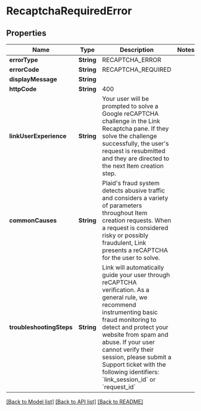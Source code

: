 # RecaptchaRequiredError

## Properties
Name | Type | Description | Notes
------------ | ------------- | ------------- | -------------
**errorType** | **String** | RECAPTCHA_ERROR | 
**errorCode** | **String** | RECAPTCHA_REQUIRED | 
**displayMessage** | **String** |  | 
**httpCode** | **String** | 400 | 
**linkUserExperience** | **String** | Your user will be prompted to solve a Google reCAPTCHA challenge in the Link Recaptcha pane. If they solve the challenge successfully, the user&#39;s request is resubmitted and they are directed to the next Item creation step. | 
**commonCauses** | **String** | Plaid&#39;s fraud system detects abusive traffic and considers a variety of parameters throughout Item creation requests. When a request is considered risky or possibly fraudulent, Link presents a reCAPTCHA for the user to solve. | 
**troubleshootingSteps** | **String** | Link will automatically guide your user through reCAPTCHA verification. As a general rule, we recommend instrumenting basic fraud monitoring to detect and protect your website from spam and abuse.  If your user cannot verify their session, please submit a Support ticket with the following identifiers: &#x60;link_session_id&#x60; or &#x60;request_id&#x60; | 

[[Back to Model list]](../README.md#documentation-for-models) [[Back to API list]](../README.md#documentation-for-api-endpoints) [[Back to README]](../README.md)


